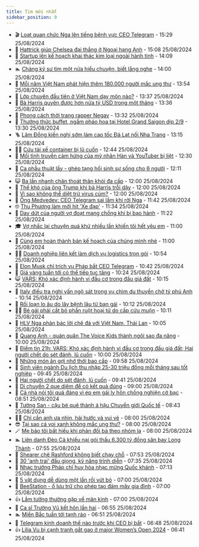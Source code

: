 ```yaml
---
title: Tim mới nhất
sidebar_position: 9
---
```


<!-- vnexpress-tin-moi-nhat:START -->
- 🎬 [Loạt quan chức Nga lên tiếng bênh vực CEO Telegram](https://vnexpress.net/loat-quan-chuc-nga-len-tieng-benh-vuc-ceo-telegram-4785546.html) - 15:29 25/08/2024
- 🐎 [Hattrick giúp Chelsea đại thắng ở Ngoại hạng Anh](https://vnexpress.net/hattrick-giup-chelsea-dai-thang-o-ngoai-hang-anh-4785550.html) - 15:08 25/08/2024
- 🦍 [Startup lên kế hoạch khai thác kim loại ngoài hành tinh](https://vnexpress.net/startup-len-ke-hoach-khai-thac-kim-loai-ngoai-hanh-tinh-4784247.html) - 14:09 25/08/2024
- 🏊 [Chàng kỹ sư tìm một nửa hiểu chuyện, biết lắng nghe](https://vnexpress.net/chang-ky-su-tim-mot-nua-hieu-chuyen-biet-lang-nghe-4785429.html) - 14:00 25/08/2024
- 🎊 [Mỗi năm Việt Nam phát hiện thêm 180.000 người mắc ung thư](https://vnexpress.net/moi-nam-viet-nam-phat-hien-them-180-000-nguoi-mac-ung-thu-4785533.html) - 13:54 25/08/2024
- 🎃 [Lớp chuyên đầu tiên ở Việt Nam dạy môn nào?](https://vnexpress.net/lop-chuyen-dau-tien-o-viet-nam-day-mon-nao-4785530.html) - 13:37 25/08/2024
- 🧰 [Bà Harris quyên được hơn nửa tỷ USD trong một tháng](https://vnexpress.net/ba-harris-quyen-duoc-hon-nua-ty-usd-trong-mot-thang-4785535.html) - 13:36 25/08/2024
- 🔭 [Phong cách thời trang rapper Negav](https://vnexpress.net/phong-cach-thoi-trang-rapper-negav-4785499.html) - 13:32 25/08/2024
- 🫶 [Thưởng thức buffet, ngắm pháo hoa tại Hotel Grand Saigon dịp 2/9](https://vnexpress.net/thuong-thuc-buffet-ngam-phao-hoa-tai-hotel-grand-saigon-dip-2-9-4785044.html) - 13:30 25/08/2024
- 🪜 [Lâm Đồng kiến nghị sớm làm cao tốc Đà Lạt nối Nha Trang](https://vnexpress.net/cao-toc-nha-trang-da-lat-4785537.html) - 13:15 25/08/2024
- 👨‍🏫 [Cứu tài xế container bị lũ cuốn](https://vnexpress.net/cuu-tai-xe-container-bi-lu-cuon-4785534.html) - 12:44 25/08/2024
- 🎊 [Mối tình truyền cảm hứng của mỹ nhân Hàn và YouTuber bị liệt](https://vnexpress.net/moi-tinh-truyen-cam-hung-cua-my-nhan-han-va-youtuber-bi-liet-4785409.html) - 12:30 25/08/2024
- 🎊 [Ca phẫu thuật lấy - ghép tạng hồi sinh sự sống cho 6 người](https://vnexpress.net/ca-phau-thuat-lay-ghep-tang-hoi-sinh-su-song-cho-6-nguoi-4785493.html) - 12:11 25/08/2024
- 😺 [Ba lần nhanh chân thoát thân khỏi đa cấp](https://vnexpress.net/ba-lan-nhanh-chan-thoat-than-khoi-da-cap-4785477.html) - 12:00 25/08/2024
- 🐘 [Thế khó của ông Trump khi bà Harris trỗi dậy](https://vnexpress.net/the-kho-cua-ong-trump-khi-ba-harris-troi-day-4785128.html) - 12:00 25/08/2024
- 🌁 [Vì sao không thể diệt trừ virus cúm?](https://vnexpress.net/vi-sao-khong-the-diet-tru-virus-cum-4775272.html) - 12:00 25/08/2024
- 🐲 [Ông Medvedev: CEO Telegram sai lầm khi rời Nga](https://vnexpress.net/ong-medvedev-ceo-telegram-sai-lam-khi-roi-nga-4785524.html) - 11:42 25/08/2024
- 🤓 [Thu Phương làm mới hit &#39;Xe đạp&#39;](https://vnexpress.net/thu-phuong-lam-moi-hit-xe-dap-4785395.html) - 11:34 25/08/2024
- 💪 [Day dứt của người vợ đoạt mạng chồng khi bị bạo hành](https://vnexpress.net/day-dut-cua-nguoi-vo-doat-mang-chong-khi-bi-bao-hanh-4785519.html) - 11:22 25/08/2024
- 🎓 [Vợ nhắc lại chuyện quá khứ nhiều lần khiến tôi hết yêu em](https://vnexpress.net/vo-nhac-lai-chuyen-qua-khu-nhieu-lan-khien-toi-het-yeu-em-4785487.html) - 11:00 25/08/2024
- 🫣 [Cùng em hoàn thành bản kế hoạch của chúng mình nhé](https://vnexpress.net/cung-em-hoan-thanh-ban-ke-hoach-cua-chung-minh-nhe-4785411.html) - 11:00 25/08/2024
- 🧑‍💻 [Doanh nghiệp liên kết làm dịch vụ logistics trọn gói](https://vnexpress.net/doanh-nghiep-lien-ket-lam-dich-vu-logistics-tron-goi-4784631.html) - 10:54 25/08/2024
- 🐲 [Elon Musk chỉ trích vụ Pháp bắt CEO Telegram](https://vnexpress.net/elon-musk-chi-trich-vu-phap-bat-ceo-telegram-4785516.html) - 10:42 25/08/2024
- 🌝 [Giá vàng tuần tới có thể tiếp tục tăng](https://vnexpress.net/gia-vang-tuan-toi-co-the-tiep-tuc-tang-4785497.html) - 10:24 25/08/2024
- 😺 [VARS: Khó xác định hành vi đầu cơ trong đấu giá đất](https://vnexpress.net/vars-kho-xac-dinh-hanh-vi-dau-co-trong-dau-gia-dat-4785486.html) - 10:15 25/08/2024
- 🐎 [Italy điều tra nghi vấn ngộ sát trong vụ chìm du thuyền chở tỷ phú Anh](https://vnexpress.net/italy-dieu-tra-nghi-van-ngo-sat-trong-vu-chim-du-thuyen-cho-ty-phu-anh-4785494.html) - 10:14 25/08/2024
- 🎡 [Rối loạn lo âu do lây bệnh lậu từ bạn gái](https://vnexpress.net/roi-loan-lo-au-do-lay-benh-lau-tu-ban-gai-4785463.html) - 10:12 25/08/2024
- 👨‍🏫 [Bé gái phải cắt bỏ phần ruột hoại tử do cấp cứu muộn](https://vnexpress.net/be-gai-phai-cat-bo-phan-ruot-hoai-tu-do-cap-cuu-muon-4785501.html) - 10:11 25/08/2024
- 🦆 [HLV Nga phản bác lời chê đá với Việt Nam, Thái Lan](https://vnexpress.net/hlv-nga-phan-bac-loi-che-da-voi-viet-nam-thai-lan-4785515.html) - 10:05 25/08/2024
- 🚦 [Quang Anh - quán quân The Voice Kids thành ngôi sao đa năng](https://vnexpress.net/quang-anh-quan-quan-the-voice-kids-thanh-ngoi-sao-da-nang-4784771.html) - 10:00 25/08/2024
- 💫 [Điểm tin 21h: VARS: Khó xác định hành vi đầu cơ trong đấu giá đất; Hai người chết do sét đánh, lũ cuốn](https://vnexpress.net/diem-tin-21h-vars-kho-xac-dinh-hanh-vi-dau-co-trong-dau-gia-dat-hai-nguoi-chet-do-set-danh-lu-cuon-4785517.html) - 10:00 25/08/2024
- 🎉 [Những món ăn gợi nhớ thời bao cấp](https://vnexpress.net/nhung-mon-an-goi-nho-thoi-bao-cap-4785505.html) - 09:58 25/08/2024
- 🌋 [Sinh viên ngành Du lịch thu nhập 25-30 triệu đồng mỗi tháng sau tốt nghiệp](https://vnexpress.net/sinh-vien-nganh-du-lich-thu-nhap-25-30-trieu-dong-moi-thang-sau-tot-nghiep-4749129.html) - 09:45 25/08/2024
- 🤖 [Hai người chết do sét đánh, lũ cuốn](https://vnexpress.net/hai-nguoi-chet-do-set-danh-lu-cuon-4785459.html) - 09:41 25/08/2024
- 🦏 [Di chuyển 2 que diêm để có kết quả đúng](https://vnexpress.net/di-chuyen-2-que-diem-de-co-ket-qua-dung-4783065.html) - 09:00 25/08/2024
- 🦩 [Cả nhà nói tôi quá đáng vì ép em gái ly hôn chồng nghiện cờ bạc](https://vnexpress.net/ca-nha-noi-toi-qua-dang-vi-ep-em-gai-ly-hon-chong-nghien-co-bac-4785480.html) - 08:51 25/08/2024
- 👺 [Tường San - cậu bé quê thành á hậu Chuyển giới Quốc tế](https://vnexpress.net/tuong-san-cau-be-que-thanh-a-hau-chuyen-gioi-quoc-te-4785447.html) - 08:43 25/08/2024
- 🧑‍🏫 [Chỉ cần anh ưa nhìn, hài hước và vui vẻ](https://vnexpress.net/chi-can-anh-ua-nhin-hai-huoc-va-vui-ve-4785406.html) - 08:00 25/08/2024
- 😎 [Tại sao cá voi xanh không mắc ung thư?](https://vnexpress.net/tai-sao-ca-voi-xanh-khong-mac-ung-thu-4784197.html) - 08:00 25/08/2024
- 🪄 [Mẹ bảo tôi bất hiếu khi phản đối bà theo nhóm lạ](https://vnexpress.net/me-bao-toi-bat-hieu-khi-phan-doi-ba-theo-nhom-la-4785385.html) - 08:00 25/08/2024
- 🏊 [Liên danh Đèo Cả khiếu nại gói thầu 6.300 tỷ đồng sân bay Long Thành](https://vnexpress.net/lien-danh-deo-ca-khieu-nai-goi-thau-6-300-ty-dong-san-bay-long-thanh-4785013.html) - 07:55 25/08/2024
- 💃 [Shearer chê Rashford không biết chạy chỗ](https://vnexpress.net/shearer-che-rashford-khong-biet-chay-cho-4785469.html) - 07:53 25/08/2024
- 🦆 [30 &#39;anh trai&#39; đấu giọng, kỹ năng trình diễn](https://vnexpress.net/30-anh-trai-dau-giong-ky-nang-trinh-dien-4785354.html) - 07:35 25/08/2024
- 🎊 [Nhạc trưởng Pháp chỉ huy hòa nhạc mừng Quốc khánh](https://vnexpress.net/nhac-truong-phap-chi-huy-hoa-nhac-mung-quoc-khanh-4784426.html) - 07:13 25/08/2024
- 👺 [5 vật dụng dễ dùng một lần rồi vứt bỏ](https://vnexpress.net/5-vat-dung-de-dung-mot-lan-roi-vut-bo-4785365.html) - 07:00 25/08/2024
- 🎡 [BeeStation - ổ lưu trữ cho phép tạo đám mây gia đình](https://vnexpress.net/beestation-o-luu-tru-cho-phep-tao-dam-may-gia-dinh-4782640.html) - 07:00 25/08/2024
- 👍 [Lầm tưởng thường gặp về mãn kinh](https://vnexpress.net/lam-tuong-thuong-gap-ve-man-kinh-4785336.html) - 07:00 25/08/2024
- 🐎 [Ca sĩ Trường Vũ kết hôn lần hai](https://vnexpress.net/ca-si-truong-vu-ket-hon-lan-hai-4785329.html) - 06:55 25/08/2024
- 🏊 [Miền Bắc tuần tới tạnh ráo](https://vnexpress.net/mien-bac-tuan-toi-tanh-rao-4785455.html) - 06:51 25/08/2024
- 🦩 [Telegram kinh doanh thế nào trước khi CEO bị bắt](https://vnexpress.net/telegram-kinh-doanh-the-nao-truoc-khi-ceo-bi-bat-4785450.html) - 06:48 25/08/2024
- 👍 [Lilia Vu bị cạnh tranh gắt gao ở major Women’s Open 2024](https://vnexpress.net/lilia-vu-bi-canh-tranh-gat-gao-o-major-women-s-open-2024-4785461.html) - 06:41 25/08/2024<!-- vnexpress-tin-moi-nhat:END -->
